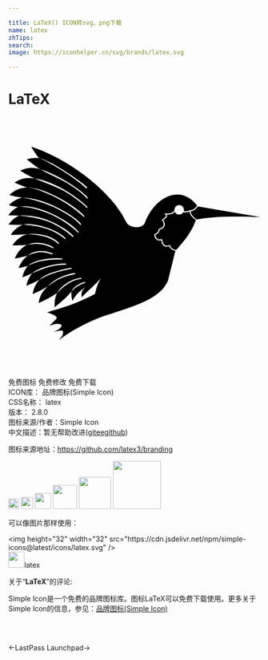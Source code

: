 ```yaml
---

title: LaTeX() ICON转svg、png下载
name: latex
zhTips: 
search: 
image: https://iconhelper.cn/svg/brands/latex.svg

---
```


# LaTeX  <small style="font-size: 60%;font-weight: 100"></small>

<div id="svg" class="svg-wrap">
<svg role="img" viewBox="0 0 24 24" xmlns="http://www.w3.org/2000/svg"><title>LaTeX icon</title><path d="M2.176 2.813c.233.42.477.779.73 1.09h-.002a2.313 2.313 0 0 0-.357-.026 2.702 2.702 0 0 0-.791.13c.494.415.912.717 1.281.95.905.294 1.912.782 2.77 1.328.429.273.812.543 1.113.78.301.236.567.471.621.574.054.102-.001.139-.082.06-.081-.078-.302-.319-.6-.553a14.203 14.203 0 0 0-1.107-.775c-.775-.49-1.982-.96-2.715-1.414-.57-.182-1.182-.207-1.902.135.526.33.967.568 1.353.746 1.104.155 2.259.695 3.225 1.308.483.308.905.616 1.22.868.158.125.29.237.39.328.098.09.176.155.198.21.03.074-.02.104-.085.057-.032-.022-.085-.102-.182-.191a7.475 7.475 0 0 0-.385-.326c-.312-.25-.73-.553-1.21-.858-.894-.561-2.233-1.012-3.175-1.396-.601-.11-1.223-.06-1.904.389.449.2.837.35 1.182.464-.566.02-1.128.197-1.676.717.477.118.885.198 1.244.25-.44.09-.87.3-1.289.72.324.07.616.123.883.163-.329.159-.64.406-.924.783.373.03.703.042 1 .043-.36.166-.696.428-.996.85.533.026.979.024 1.363.002-.422.172-.812.464-1.144.969a11.66 11.66 0 0 0 1.629-.077l-.008.002c.99-.073 2.3.127 2.965.848.052.057-.024.118-.073.074-.648-.58-1.494-.827-2.892-.922-.544.15-1.047.447-1.461 1.075.535.007.981-.011 1.365-.047-.47.255-.871.643-1.137 1.304.483-.091.888-.19 1.237-.293-.363.265-.669.636-.873 1.194.324-.072.611-.146.87-.221a2.52 2.52 0 0 0-.513 1.096c.351-.13.655-.256.926-.38h.002c.283-.23.71-.457 1.289-.622.506-.145 1.082-.284 1.652-.301a3.63 3.63 0 0 1 .244 0c.1.003.063.104.006.103-.728-.008-1.302.132-1.873.295a9.8 9.8 0 0 0-1.318.526 2.5 2.5 0 0 0-.551 1.191c.495-.198.899-.388 1.238-.568-.311.333-.543.76-.635 1.357a11.794 11.794 0 0 0 1.442-.744c-.432.362-.764.844-.879 1.588a10.81 10.81 0 0 0 1.766-.957c-.184.372-.281.807-.235 1.35.762-.585 1.245-1.056 1.604-1.473a2.67 2.67 0 0 0 .076.885c.449-.772.897-1.093 1.353-1.358-.563.37-.464.671-.464 1.014.683-.72 1.636-1.483 1.927-1.961-.39.585-.547 1.14-.65 1.629-1.994 1.055-3.21 1.33-4.57 1.752.528.194 1.095.383.861.652l-.625.623c.399-.124.805-.3 1.158-.058-.034.327-.448.493-.8.683.62-.224.756-.173.92-.12.08.391-.203.602-.387.86 1.565-1.19 3.606-2.128 5.045-2.521 2.022-.681 4.632-1.39 5.341-3.117.235-.946.478-1.905.707-2.842-.111-.035-.245-.063-.35-.133a.655.655 0 0 1-.234-.299c-.252.066-.441.031-.56-.088-.118-.117-.168-.294-.203-.49-.204.042-.364.017-.47-.076-.114-.102-.17-.26-.198-.443l-.006-.041.037-.014a.84.84 0 0 0 .3-.195.256.256 0 0 0 .071-.225l-.006-.037.03-.016c.163-.093.346-.168.43-.279a.277.277 0 0 0 .05-.21.886.886 0 0 0-.154-.36l-.028-.04.04-.027c.118-.09.246-.176.31-.257.032-.041.046-.077.045-.11 0-.033-.015-.071-.065-.119l-.097-.094.135.006c.212.009.396-.006.539-.053a.5.5 0 0 0 .296-.224.455.455 0 0 1-.005-.074.455.455 0 0 1 .455-.455.455.455 0 0 1 .455.455.455.455 0 0 1-.022.132c.184.016.359.008.524-.064l.037-.012c.236-.084.333.045.72-.459-1.69-2.191-4.158-.632-4.978 1.625-.21.577-1.405.577-1.752-.002-1.37-2.95-5.531-6.067-9.072-7.216zm.732 1.091c.252-.009 1.13.453 1.31.52a23.6 23.6 0 0 1 1.567.967c.505.336.961.663 1.274.902.156.12.277.218.351.285.037.034.064.057.08.082a.079.079 0 0 1 .01.022.056.056 0 0 1-.004.045c-.01.02-.03.03-.043.03a.075.075 0 0 1-.027 0c-.057.001-.202-.163-.496-.415a23.427 23.427 0 0 0-2.758-1.826c-.504-.28-.956-.54-1.264-.612zM1.766 6.691c.812 0 1.89.365 2.931.92C5.74 8.168 6.74 8.83 7.223 9.39c.066.076-.019.123-.077.068-.52-.496-1.462-1.206-2.498-1.758-.637-.336-2.148-1.005-2.882-1.008zm-.428.967c1.116.015 2.348.446 3.432.996.541.275 1.024.57 1.396.832.372.263.673.523.734.657.062.133-.019.13-.086.054a4.404 4.404 0 0 0-.705-.627 11.496 11.496 0 0 0-1.384-.824c-.963-.482-2.284-.926-3.387-1.088zm.162.815c.066-.003.133 0 .201.006.822.071 1.719.366 2.533.748 1.087.509 2.035 1.157 2.434 1.666.035.045-.011.133-.078.064-.428-.44-1.32-1.132-2.397-1.637C3.28 8.9 1.91 8.45.93 8.541c.188-.024.373-.061.57-.068zm16.541.013c-.365.475-.53.425-.701.465.093.431.35.587.586.772 2.02-.372 4.29-.274 6.08-.225l-5.963-1.01-.002-.002zm-.803.494c-.19.077-.387.079-.584.06a.455.455 0 0 1-.39.224.455.455 0 0 1-.414-.268.616.616 0 0 1-.301.21 1.57 1.57 0 0 1-.492.054c.02.035.054.067.054.103a.275.275 0 0 1-.07.174c-.073.093-.188.172-.295.25a.946.946 0 0 1 .149.361.388.388 0 0 1-.07.284c-.106.14-.287.211-.438.295a.374.374 0 0 1-.092.267.886.886 0 0 1-.297.197c.027.157.074.283.154.354.086.076.212.104.426.049l.055-.016.01.055c.034.207.088.386.187.484.1.099.243.135.502.055l.049-.016.015.05a.53.53 0 0 0 .21.282c.087.06.25.112.36.147.798-.868 1.525-1.772 1.884-2.86-.225-.176-.508-.335-.612-.795zM1.44 9.348a6.683 6.683 0 0 1 2.77.64c.92.43 1.658.939 1.975 1.307.074.087-.02.122-.073.074a8.186 8.186 0 0 0-1.947-1.29c-.904-.416-2.196-.646-3.16-.718.145-.01.29-.014.435-.013zm.432.816c.61.02 1.24.155 1.807.352.756.262 1.42.614 1.746.98.044.05-.005.13-.072.07-.349-.304-.962-.694-1.707-.953-.575-.195-1.616-.367-2.27-.396.196-.021.293-.06.496-.053zm.893 1.781c.05 0 .103.004.156.008.424.034.886.133 1.342.406.043.026.049.136-.05.09-.856-.402-1.327-.489-2.458-.308.338-.113.652-.199 1.01-.196zm.416.784c.3.004.613.062.998.216.044.018.08.126-.033.094-.857-.243-1.167-.328-2.288.104.281-.229.62-.367 1.022-.403.1-.009.2-.013.3-.011zm1.459.681c.156 0 .311.009.46.026.053.005.055.102-.007.1a7.9 7.9 0 0 0-1.838.114c-.243.046-.422.044-1.404.46.286-.234.795-.451 1.386-.56.444-.08.934-.142 1.403-.14zm1.336.906c.035-.005.105.084.017.1-.73.136-1.244.268-1.795.455-.216.074-.579.207-1.242.588.259-.269.655-.494 1.213-.684a10.65 10.65 0 0 1 1.807-.459zm.31.508c.075-.012.099.087.022.102-1.217.24-1.76.556-2.541 1.144.503-.523 1.296-1.05 2.52-1.246zm.596.447a.095.095 0 0 1 .03 0c.06.011.069.089-.009.1-.872.13-1.479.555-2.257 1.332.295-.494 1.006-1.242 2.236-1.432zm.371.391c.046-.005.116.073.025.1-.193.056-.433.15-.67.3-.182.118-.302.202-.6.508.112-.245.299-.435.546-.591.246-.157.507-.293.699-.317z"/></svg>
</div>
<detail full-name='latex'></detail>

<div class="detail-page">
<p>
<span><span class="badge-success badge">免费图标</span> <span class="badge-success badge">免费修改</span>  <span class="badge-success badge">免费下载</span> </span>
<br/>
<span>
ICON库：
<span class="badge-secondary badge">品牌图标(Simple Icon)</span> 
</span>
<br/>
<span>
CSS名称：
<span class="badge-secondary badge">latex</span> 
</span>

<br/>
<span>
版本：
<span class="badge-secondary badge">2.8.0</span> 
</span>
<br/>
<span>图标来源/作者：<span class="badge-light badge">Simple Icon</span></span> 
<br/>
<span class="zh-detail">中文描述：暂无<span class="help-link"><span>帮助改进</span>(<a href="https://gitee.com/liuwave/icon-helper/edit/master/json/brands/latex.json" target="_blank" rel="noopener noreferrer">gitee</a><a href="https://github.com/liuwave/icon-helper/edit/master/json/brands/latex.json" target="_blank" rel="noopener noreferrer">github</a></span>)</span><br/>
</p>
</div><div class="description description alert alert-light"><p>图标来源地址：<a href="https://github.com/latex3/branding" target="_blank" rel="noopener noreferrer">https://github.com/latex3/branding</a></p></div>
<div class="alert alert-dark">
<img height="21" width="21" src="https://cdn.jsdelivr.net/npm/simple-icons@latest/icons/latex.svg" />
<img height="24" width="24" src="https://cdn.jsdelivr.net/npm/simple-icons@latest/icons/latex.svg" />
<img height="32" width="32" src="https://cdn.jsdelivr.net/npm/simple-icons@latest/icons/latex.svg" />
<img height="48" width="48" src="https://cdn.jsdelivr.net/npm/simple-icons@latest/icons/latex.svg" />
<img height="64" width="64" src="https://cdn.jsdelivr.net/npm/simple-icons@latest/icons/latex.svg" />
<img height="96" width="96" src="https://cdn.jsdelivr.net/npm/simple-icons@latest/icons/latex.svg" />

</div>
<div>
  <p>可以像图片那样使用：    
  </p>
  <div class="alert alert-primary" style="font-size: 14px">
    &lt;img height="32" width="32" src="https://cdn.jsdelivr.net/npm/simple-icons@latest/icons/latex.svg" /&gt;
    <copy-btn content='<img height="32" width="32" src="https://cdn.jsdelivr.net/npm/simple-icons@latest/icons/latex.svg" />'></copy-btn>
  </div>
  <div class="alert alert-secondary">
    <img height="32" width="32" src="https://cdn.jsdelivr.net/npm/simple-icons@latest/icons/latex.svg" />latex
    <copy-btn content="latex" btn-title="复制图标名称"></copy-btn>
  </div>
</div>
<div class="icon-detail__container">
<p>关于“<b>LaTeX</b>”的评论:</p>
</div>
<Vssue title="关于“LaTeX”的评论" />
<div><p>Simple Icon是一个免费的品牌图标库。图标LaTeX可以免费下载使用。更多关于  Simple Icon的信息，参见：<a target="_blank" href="https://iconhelper.cn/brands.html">品牌图标(Simple Icon)</a>
</p></div>


<div style="padding:2rem 0 " class="page-nav"><p class="inner"><span class="prev">←<router-link to="/icon/lastpass.html">LastPass</router-link></span> <span class="next"><router-link to="/icon/launchpad.html">Launchpad</router-link>→</span></p></div>

